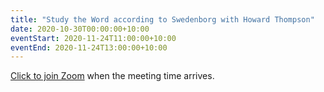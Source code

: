 ```yaml
---
title: "Study the Word according to Swedenborg with Howard Thompson"
date: 2020-10-30T00:00:00+10:00
eventStart: 2020-11-24T11:00:00+10:00
eventEnd: 2020-11-24T13:00:00+10:00
---
```


[Click to join Zoom](https://us02web.zoom.us/j/86388119164?pwd=ME9rSmdkdFp5QVFHd0hIbDZmNXhRQT09) when the meeting time arrives.